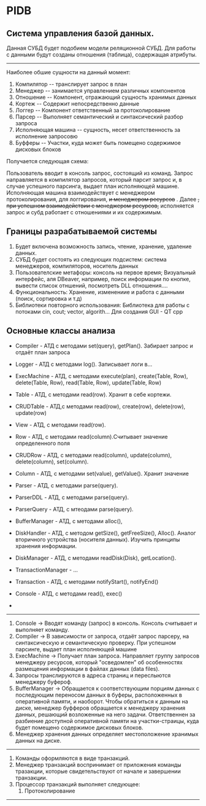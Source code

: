 # PIDB

## Система управления базой данных.

Данная СУБД будет подобием модели реляционной СУБД. Для работы с данными будут созданы отношения (таблица), содержащая атрибуты.

___

Наиболее обшие сущности на данный момент:
1. Компилятор -- транслирует запрос в план
2. Менеджер -- занимается управлением различных компонентов
3. Отношение -- Компонент, отражающий сущность хранимых данных 
4. Кортеж -- Содержит непосредственно данные 
5. Логгер -- Компонент ответственный за протоколирование
6. Парсер -- Выполняет семантический и синтаксический разбор запроса
7. Исполняющая машина -- сущность, несет ответственность за исполнение запросовю
8. Буфферы -- Участки, куда может быть помещено содержимое дисковых блоков

Получается следующая схема:

Пользователь вводит в консоль запрос, состоящий из команд. 
Запрос направляется в компилятор запросов, который парсит запрос и, в случае успешного парсинга, выдает план исполняющей машине.
Исполняющая машина взаимодействует с менеджером протоколирования, для логгирования, ~~и менеджером ресурсов~~ .
Далее ~~, при успешном взаимодействии с менеджером ресурсов,~~ исполняется запрос и субд работает с отношениями и их содержимым.

## Границы разрабатываемой системы
   1. Будет включена возможность запись, чтение, хранение, удаление данных.
   2. СУБД будет состоять из следующих подсистем: система менеджеров, компиляторов, носитель данных
   3. Пользователские метафоры: консоль на первое время; Визуальный интерфейс, аля DBeaver, например, поиск информации по кнопке, вывести список отншений, посмотреть DLL отношения.... 
   4. Функциональность: Хранение, изменениие и работа с данными (поиск, сортировка и т.д)
   5. Библиотеки повторного использования: Библиотека для работы с потоками cin, cout; vector, algorith... Для создания GUI - QT cpp

## Основные классы анализа
 
   - Compiler - АТД с методами set(query), getPlan(). Забирает запрос и отдаёт план запроса 
   - Logger - АТД с методами log(). Записывает логи в...
   - ExecMachine - АТД, с методами execute(plan), create(Table, Row), delete(Table, Row), read(Table, Row), update(Table, Row)
  
   - Table - АТД, с методами read(row). Хранит в себе кортежи. 
   - CRUDTable - АТД,с методами read(row), create(row), delete(row), update(row)
   - View - АТД, с методами read(row).

   - Row - АТД, с методами read(column).Считывает значение определенного поля
   - CRUDRow - АТД, с методами read(column), update(column), delete(column), set(column).

   - Column - АТД, с методами set(value), getValue(). Хранит значение

   - Parser - АТД, с методами parse(query).
   - ParserDDL - АТД, с методами parse(query).
   - ParserQuery - АТД, с мтеодами parse(query).
   
   - BufferManager - АТД, с методами alloc(),  
   - DiskHandler - АТД, с методом getSize(), getFreeSize(), Alloc(). Аналог вторичного устройства (носителя данных). Изучить принципы хранения информации.
   - DiskManager - АТД, с методами readDisk(Disk), getLocation().

   - TransactionManager - ...
   - Transaction - АТД, с методами notifyStart(), notifyEnd() 
   - Console - АТД, с методами read(), exec()
   - 
----------------------------------

   1. Console -> Вводят команду (запрос) в консоль. Консоль считывает и выполняет команду.
   2. Compiler -> В зависимости от запроса, отдаёт запрос парсеру, на синтаксическую и семантическую проверку. При успешном парсинге, выдает план исполняющей машине
   3. ExecMachine -> Получает план запроса. Направляет группу запросов менеджеру ресурсов, который "осведомлен" об особенностях размещения информации в файлах данных
(data files).
   4. Запросы транслируются в адреса страниц и переслыются менеджеру буфероф.
   5. BufferManager -> Обращается к соответствующим порциям данных с последующим переносом данных в буферы, расположенных в оперативной памяти, и наоборот. Чтобы обратиться к данным на диске, менеджер буфферов обращается к менеджеру хранения данных, решающий возложенные на него задачи. Ответственнен за разбиение доступной оперативной памяти на участки-страицы, куда будет помещено содержимое дисковых блоков.
   6. Менеджер хранения данных определяет местоположение хранимых данных на диске.
-----------------------------------

   1. Команды оформляются в виде транзакций.
   2. Менеджер транзакций воспринимает от приложения команды тразакции, которые свидетельствуют от начале и завершении транзакции. 
   3. Процессор транзакций выполняет следующее:
       1. Протоколирование

------------------------------------



